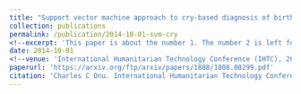 ```yaml
---
title: "Support vector machine approach to cry-based diagnosis of birth asphyxia"
collection: publications
permalink: /publication/2014-10-01-svm-cry
<!--excerpt: 'This paper is about the number 1. The number 2 is left for future work.'-->
date: 2014-10-01
<!--venue: 'International Humanitarian Technology Conference (IHTC), 2014 and Workshop on Machine Learning in Healthcare, Neural Information and Processing Systems (NIPS), 2015'-->
paperurl: 'https://arxiv.org/ftp/arxiv/papers/1808/1808.08299.pdf'
citation: 'Charles C Onu. International Humanitarian Technology Conference (IHTC), 2014 and Workshop on Machine Learning in Healthcare, Neural Information and Processing Systems (NIPS), 2015'
---
```


<!-- [Download paper here](http://academicpages.github.io/files/paper1.pdf) -->

<!--  Recommended citation: Your Name, You. (2009). "Paper Title Number 1." <i>Journal 1</i>. 1(1). -->
